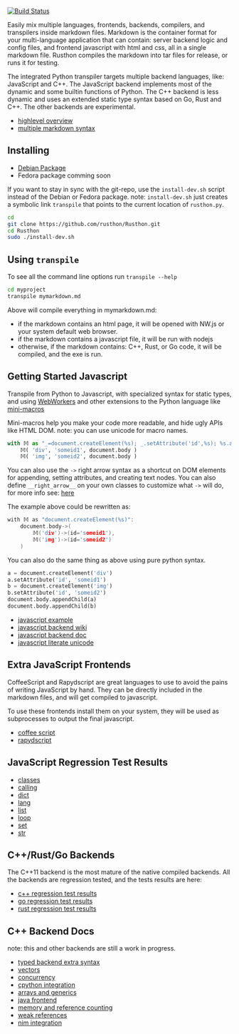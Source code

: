 [![Build Status](https://travis-ci.org/rusthon/Rusthon.svg)](https://travis-ci.org/rusthon/Rusthon)

Easily mix multiple languages, frontends, backends, compilers, and transpilers inside markdown files.
Markdown is the container format for your multi-language application that can contain: server backend logic and config files,
and frontend javascript with html and css, all in a single markdown file.
Rusthon compiles the markdown into tar files for release, or runs it for testing.

The integrated Python transpiler targets multiple backend languages, like: JavaScript and C++.
The JavaScript backend implements most of the dynamic and some builtin functions of Python.
The C++ backend is less dynamic and uses an extended static type syntax based on Go, Rust and C++.
The other backends are experimental.

* [highlevel overview](http://rusthon-lang.blogspot.com/2015/06/rusthon-overview.html)
* [multiple markdown syntax](https://github.com/rusthon/Rusthon/wiki/Multiple-Markdowns)

Installing
----------

* [Debian Package](https://github.com/rusthon/Rusthon/releases/download/0.9.9s/rusthon_0.9.6_all.deb)
* Fedora package comming soon

If you want to stay in sync with the git-repo, use the `install-dev.sh` script instead of the Debian or Fedora package. note: `install-dev.sh` just creates a symbolic link `transpile` that points to the current location of `rusthon.py`.


```bash
cd
git clone https://github.com/rusthon/Rusthon.git
cd Rusthon
sudo ./install-dev.sh
```


Using `transpile`
-----------------
To see all the command line options run `transpile --help`

```bash
cd myproject
transpile mymarkdown.md
```

Above will compile everything in mymarkdown.md:
* if the markdown contains an html page, it will be opened with NW.js or your system default web browser.
* if the markdown contains a javascript file, it will be run with nodejs
* otherwise, if the markdown contains: C++, Rust, or Go code, it will be compiled, and the exe is run.


Getting Started Javascript
-----------------

Transpile from Python to Javascript, with specialized syntax for static types, and using [WebWorkers](https://github.com/rusthon/Rusthon/wiki/WebWorker-Syntax) and other extensions to the Python language like [mini-macros](https://github.com/rusthon/Rusthon/wiki/Macro-Functions)

Mini-macros help you make your code more readable, and hide ugly APIs like HTML DOM.
note: you can use unicode for macro names.
```python
with 𝕄 as "_=document.createElement(%s); _.setAttribute('id',%s); %s.appendChild(_)":
    𝕄( 'div', 'someid1', document.body )
    𝕄( 'img', 'someid2', document.body )

```

You can also use the `->` right arrow syntax as a shortcut on DOM elements for appending, setting attributes,
and creating text nodes.  You can also define `__right_arrow__` on your own classes to customize what `->` will do,
for more info see: [here](https://github.com/rusthon/Rusthon/wiki/JavaScript-DOM-Syntax)

The example above could be rewritten as:
```c++
with 𝕄 as "document.createElement(%s)":
    document.body->(
        𝕄('div')->(id='someid1'),
        𝕄('img')->(id='someid2')
    )

```

You can also do the same thing as above using pure python syntax.
```python
a = document.createElement('div')
a.setAttribute('id', 'someid1')
b = document.createElement('img')
b.setAttribute('id', 'someid2')
document.body.appendChild(a)
document.body.appendChild(b)
```

* [javascript example](https://github.com/rusthon/Rusthon/blob/master/examples/javascript_syntax.md)
* [javascript backend wiki](https://github.com/rusthon/Rusthon/wiki/JavaScript-Backend)
* [javascript backend doc](https://github.com/rusthon/Rusthon/blob/master/doc/pythonjs.md)
* [javascript literate unicode](https://github.com/rusthon/Rusthon/wiki/JavaScript-Unicode-Literate-Output)


Extra JavaScript Frontends
--------------------
CoffeeScript and Rapydscript are great languages to use to avoid the pains of writing JavaScript by hand.
They can be directly included in the markdown files, and will get compiled to javascript.

To use these frontends install them on your system, they will be used as subprocesses
to output the final javascript.
* [coffee script](https://github.com/rusthon/Rusthon/blob/master/examples/hello_coffee.md)
* [rapydscript](https://github.com/rusthon/Rusthon/blob/master/examples/hello_rapydscript.md)

JavaScript Regression Test Results
-----------------------------------
* [classes](https://github.com/rusthon/Rusthon/blob/master/regtests/regtest-report-js-class.md)
* [calling](https://github.com/rusthon/Rusthon/blob/master/regtests/regtest-report-js-calling.md)
* [dict](https://github.com/rusthon/Rusthon/blob/master/regtests/regtest-report-js-dict.md)
* [lang](https://github.com/rusthon/Rusthon/blob/master/regtests/regtest-report-js-lang.md)
* [list](https://github.com/rusthon/Rusthon/blob/master/regtests/regtest-report-js-list.md)
* [loop](https://github.com/rusthon/Rusthon/blob/master/regtests/regtest-report-js-loop.md)
* [set](https://github.com/rusthon/Rusthon/blob/master/regtests/regtest-report-js-set.md)
* [str](https://github.com/rusthon/Rusthon/blob/master/regtests/regtest-report-js-str.md)


C++/Rust/Go Backends
--------------------

The C++11 backend is the most mature of the native compiled backends.
All the backends are regression tested, and the tests results are here:

* [c++ regression test results](https://github.com/rusthon/Rusthon/blob/master/regtests/regtest-report-c%2B%2B.md)
* [go regression test results](https://github.com/rusthon/Rusthon/blob/master/regtests/regtest-report-go.md)
* [rust regression test results](https://github.com/rusthon/Rusthon/blob/master/regtests/regtest-report-rust.md)


C++ Backend Docs
-----------
note: this and other backends are still a work in progress.

* [typed backend extra syntax](https://github.com/rusthon/Rusthon/blob/master/doc/syntax.md)
* [vectors](https://github.com/rusthon/Rusthon/wiki/Lists-and-Arrays)
* [concurrency](https://github.com/rusthon/Rusthon/wiki/concurrency)
* [cpython integration](https://github.com/rusthon/Rusthon/wiki/CPython-Integration)
* [arrays and generics](https://github.com/rusthon/Rusthon/wiki/Array-Generics)
* [java frontend](https://github.com/rusthon/Rusthon/wiki/Java-Frontend)
* [memory and reference counting](https://github.com/rusthon/Rusthon/blob/master/doc/memory.md)
* [weak references](https://github.com/rusthon/Rusthon/wiki/Weak-References)
* [nim integration](https://github.com/rusthon/Rusthon/wiki/Nim-Integration)


